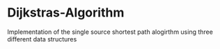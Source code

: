 # Dijkstras-Algorithm
Implementation of the single source shortest path alogirthm using three different data structures
